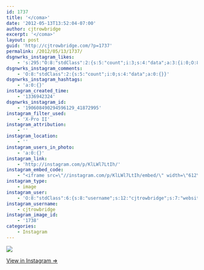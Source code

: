 ```yaml
---
id: 1737
title: '</coma>'
date: '2012-05-13T13:52:04-07:00'
author: cjtrowbridge
excerpt: '</coma>'
layout: post
guid: 'http://cjtrowbridge.com/?p=1737'
permalink: /2012/05/13/1737/
dsgnwrks_instagram_likes:
    - 's:295:"O:8:"stdClass":2:{s:5:"count";i:3;s:4:"data";a:3:{i:0;O:8:"stdClass":4:{s:8:"username";s:10:"22_grin_4l";s:15:"profile_picture";s:108:"https://igcdn-photos-f-a.akamaihd.net/hphotos-ak-xfa1/t51.2885-19/10903733_1523489081250061_1324862518_a.jpg";s:2:"id";s:8:"31945898";s:9:"full_name";s:33:"† ";'
dsgnwrks_instagram_comments:
    - 'O:8:"stdClass":2:{s:5:"count";i:0;s:4:"data";a:0:{}}'
dsgnwrks_instagram_hashtags:
    - 'a:0:{}'
instagram_created_time:
    - '1336942324'
dsgnwrks_instagram_id:
    - '190608490294596129_41872995'
instagram_filter_used:
    - 'X-Pro II'
instagram_attribution:
    - ''
instagram_location:
    - ''
instagram_users_in_photo:
    - 'a:0:{}'
instagram_link:
    - 'http://instagram.com/p/KlLWl7LtIh/'
instagram_embed_code:
    - "<iframe src=\"//instagram.com/p/KlLWl7LtIh/embed/\" width=\"612\" height=\"710\" frameborder=\"0\" scrolling=\"no\" allowtransparency=\"true\"></iframe>\n"
instagram_type:
    - image
instagram_user:
    - 'O:8:"stdClass":6:{s:8:"username";s:12:"cjtrowbridge";s:7:"website";s:0:"";s:15:"profile_picture";s:103:"https://igcdn-photos-f-a.akamaihd.net/hphotos-ak-xpa1/t51.2885-19/925559_452430704897917_67836701_a.jpg";s:9:"full_name";s:13:"CJ Trowbridge";s:3:"bio";s:0:"";s:2:"id";s:8:"41872995";}'
instagram_username:
    - cjtrowbridge
instagram_image_id:
    - '1738'
categories:
    - Instagram
---
```


[![](http://blog.cjtrowbridge.com/wp-content/uploads/2012/05/7ed462f09d3d11e192e91231381b3d7a_7.jpg)](http://instagram.com/p/KlLWl7LtIh/)

[View in Instagram ⇒](http://instagram.com/p/KlLWl7LtIh/)